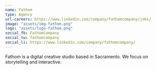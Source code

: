 ```yaml
---
name: Fathom
type: Agency
url-careers: https://www.linkedin.com/company/fathomcompany/jobs/
image: "assets/img-fathom.png"
logo: "assets/logo-fathom.png"
social_fb: FathomCompany
social_tw: fathomcompany
social_li: https://www.linkedin.com/company/fathomcompany/
---
```

Fathom is a digital creative studio based in Sacramento. We focus on storytelling and interactive.
